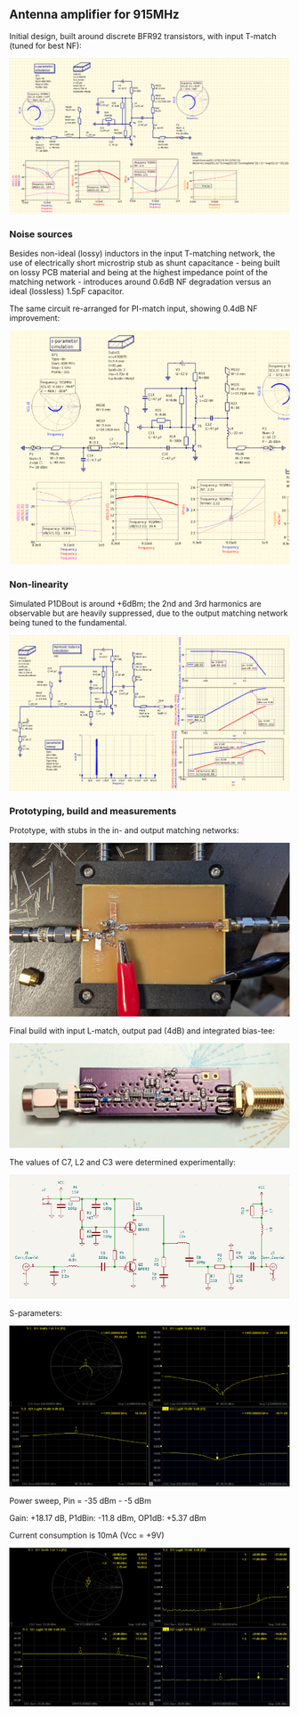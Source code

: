 ## Antenna amplifier for 915MHz

Initial design, built around discrete BFR92 transistors, with input T-match (tuned for best NF):

![cascode_schem](cascode_schem.png)

### Noise sources

Besides non-ideal (lossy) inductors in the input T-matching network, the use of electrically short microstrip stub as shunt capacitance - being built on lossy PCB material and being at the highest impedance point of the matching network - introduces around 0.6dB NF degradation versus an ideal (lossless) 1.5pF capacitor.

The same circuit re-arranged for PI-match input, showing 0.4dB NF improvement:

![pi-match](pi-match.png)  

### Non-linearity

Simulated P1DBout is around +6dBm; the 2nd and 3rd harmonics are observable but are heavily suppressed, due to the output matching network being tuned to the fundamental.

![linearity](hb2.png)  

### Prototyping, build and measurements

Prototype, with stubs in the in- and output matching networks:

![lnapcb](lnapcb.jpg)

Final build with input L-match, output pad (4dB) and integrated bias-tee:

![cascode_photo](cascode_photo.jpg)

The values of C7, L2 and C3 were determined experimentally:

![schematic_cascode](schematic_cascode.png)

S-parameters:

![lna_sparams](lna_sparams.png)

Power sweep, Pin = -35 dBm - -5 dBm

Gain: +18.17 dB, P1dBin: -11.8 dBm, OP1dB: +5.37 dBm

Current consumption is 10mA (Vcc = +9V)

![lna_pwrsweep](lna_pwrsweep.png)








